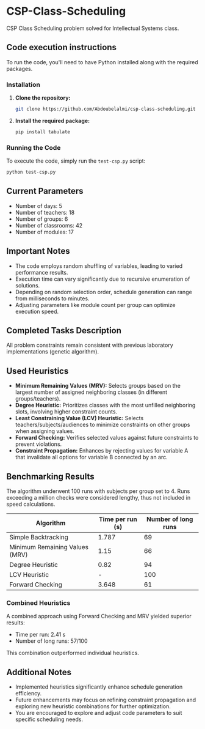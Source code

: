 # CSP-Class-Scheduling

CSP Class Scheduling problem solved for Intellectual Systems class.

## Code execution instructions

To run the code, you'll need to have Python installed along with the required packages.

### Installation

1. **Clone the repository:**
    ```sh
    git clone https://github.com/Abdoubelalmi/csp-class-scheduling.git
    ```

2. **Install the required package:**
    ```sh
    pip install tabulate
    ```

### Running the Code

To execute the code, simply run the `test-csp.py` script:
```sh
python test-csp.py
```
## Current Parameters

- Number of days: 5
- Number of teachers: 18
- Number of groups: 6
- Number of classrooms: 42
- Number of modules: 17

## Important Notes

- The code employs random shuffling of variables, leading to varied performance results.
- Execution time can vary significantly due to recursive enumeration of solutions.
- Depending on random selection order, schedule generation can range from milliseconds to minutes.
- Adjusting parameters like module count per group can optimize execution speed.

## Completed Tasks Description

All problem constraints remain consistent with previous laboratory implementations (genetic algorithm).

## Used Heuristics

- **Minimum Remaining Values (MRV):** Selects groups based on the largest number of assigned neighboring classes (in different groups/teachers).
- **Degree Heuristic:** Prioritizes classes with the most unfilled neighboring slots, involving higher constraint counts.
- **Least Constraining Value (LCV) Heuristic:** Selects teachers/subjects/audiences to minimize constraints on other groups when assigning values.
- **Forward Checking:** Verifies selected values against future constraints to prevent violations.
- **Constraint Propagation:** Enhances by rejecting values for variable A that invalidate all options for variable B connected by an arc.

## Benchmarking Results

The algorithm underwent 100 runs with subjects per group set to 4. Runs exceeding a million checks were considered lengthy, thus not included in speed calculations.

| Algorithm                    | Time per run (s) | Number of long runs |
|------------------------------|------------------|---------------------|
| Simple Backtracking          | 1.787            | 69                  |
| Minimum Remaining Values (MRV)| 1.15             | 66                  |
| Degree Heuristic             | 0.82             | 94                  |
| LCV Heuristic                | -                | 100                 |
| Forward Checking             | 3.648            | 61                  |

### Combined Heuristics

A combined approach using Forward Checking and MRV yielded superior results:

- Time per run: 2.41 s
- Number of long runs: 57/100

This combination outperformed individual heuristics.

## Additional Notes

- Implemented heuristics significantly enhance schedule generation efficiency.
- Future enhancements may focus on refining constraint propagation and exploring new heuristic combinations for further optimization.
- You are encouraged to explore and adjust code parameters to suit specific scheduling needs.
